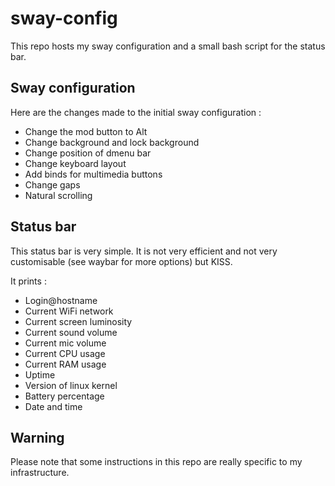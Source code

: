 # sway-config
This repo hosts my sway configuration and a small bash script for the status bar.

## Sway configuration

Here are the changes made to the initial sway configuration :

 * Change the mod button to Alt
 * Change background and lock background
 * Change position of dmenu bar
 * Change keyboard layout
 * Add binds for multimedia buttons
 * Change gaps
 * Natural scrolling


## Status bar

This status bar is very simple. It is not very efficient and not very customisable (see waybar for more options) but KISS.

It prints :

 * Login@hostname
 * Current WiFi network
 * Current screen luminosity
 * Current sound volume
 * Current mic volume
 * Current CPU usage
 * Current RAM usage
 * Uptime
 * Version of linux kernel
 * Battery percentage
 * Date and time

## Warning

Please note that some instructions in this repo are really specific to my infrastructure.
